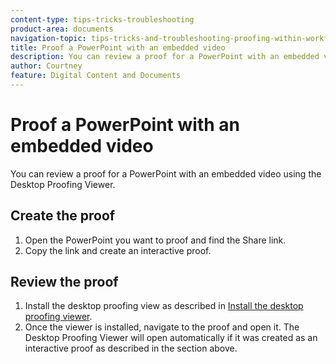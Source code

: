 ```yaml
---
content-type: tips-tricks-troubleshooting
product-area: documents
navigation-topic: tips-tricks-and-troubleshooting-proofing-within-workfront
title: Proof a PowerPoint with an embedded video
description: You can review a proof for a PowerPoint with an embedded video using the Desktop Proofing Viewer. 
author: Courtney
feature: Digital Content and Documents
---
```


# Proof a PowerPoint with an embedded video

You can review a proof for a PowerPoint with an embedded video using the Desktop Proofing Viewer.

## Create the proof

1. Open the PowerPoint you want to proof and find the Share link. 
1. Copy the link and create an interactive proof.

## Review the proof

1. Install the desktop proofing view as described in [Install the desktop proofing viewer](/help/quicksilver/review-and-approve-work/proofing/use-the-desktop-proofing-viewer/installing-desktop-proofing-viewer.md).
1. Once the viewer is installed, navigate to the proof and open it. The Desktop Proofing Viewer will open automatically if it was created as an interactive proof as described in the section above. 